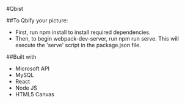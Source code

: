 #Qbist

##To Qbify your picture:
* First, run npm install to install required dependencies.
* Then, to begin webpack-dev-server, run npm run serve. This will execute the 'serve' script in the package.json file.

##Built with
* Microsoft API
* MySQL
* React
* Node JS
* HTML5 Canvas
